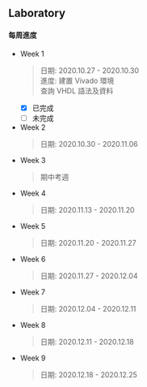 ## Laboratory
#### **每周進度**
* Week 1
  > 日期: 2020.10.27 \- 2020.10.30 \
  > 進度: 建置 Vivado 環境 \
  >       查詢 VHDL 語法及資料
  - [x] 已完成
  - [ ] 未完成
  
* Week 2
  > 日期: 2020.10.30 \- 2020.11.06
* Week 3
  > 期中考週
* Week 4
  > 日期: 2020.11.13 \- 2020.11.20
* Week 5
  > 日期: 2020.11.20 \- 2020.11.27
* Week 6
  > 日期: 2020.11.27 \- 2020.12.04
* Week 7
  > 日期: 2020.12.04 \- 2020.12.11
* Week 8
  > 日期: 2020.12.11 \- 2020.12.18
* Week 9
  > 日期: 2020.12.18 \- 2020.12.25
